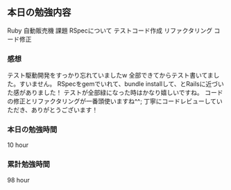 ## 本日の勉強内容

Ruby 自動販売機 課題
RSpecについて
テストコード作成
リファクタリング
コード修正

### 感想

テスト駆動開発をすっかり忘れていましたw
全部できてからテスト書いてました。すいません。
RSpecをgemでいれて、bundle installして、とRailsに近づいた感がありました！
テストが全部緑になった時はかなり嬉しいですね。
コードの修正とリファクタリングが一番頭使いますね^^;
丁寧にコードレビューしていただき、ありがとうございます！

### 本日の勉強時間

10 hour

### 累計勉強時間

98 hour
